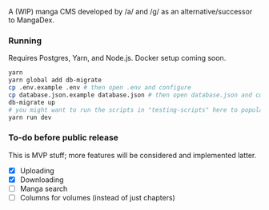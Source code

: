 A (WIP) manga CMS developed by /a/ and /g/ as an alternative/successor to MangaDex.

### Running
Requires Postgres, Yarn, and Node.js. Docker setup coming soon.

```sh
yarn
yarn global add db-migrate
cp .env.example .env # then open .env and configure
cp database.json.example database.json # then open database.json and configure
db-migrate up
# you might want to run the scripts in "testing-scripts" here to populate the database
yarn run dev
```

### To-do before public release
This is MVP stuff; more features will be considered and implemented latter.

- [x] Uploading
- [x] Downloading
- [ ] Manga search
- [ ] Columns for volumes (instead of just chapters)